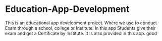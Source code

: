 # Education-App-Development
This is an educational app development project. Where we use to conduct Exam through a school, college or Institute. In this app Students give their exam and get a Certificate by Institute. It is also provided in this app.
good
